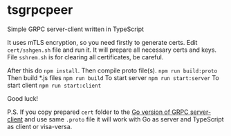 # tsgrpcpeer
Simple GRPC server-client written in TypeScript

It uses mTLS encryption, so you need firstly to generate certs.
Edit `cert/sshgen.sh` file and run it. It will prepare all necessary certs and keys.
File `sshrem.sh` is for clearing all certificates, be careful.

After this do `npm install`.
Then compile proto file(s). `npm run build:proto`
Then build *.js files `npm run build`
To start server `npm run start:server`
To start client `npm run start:client`

Good luck!

P.S. If you copy prepared `cert` folder to the [Go version of GRPC server-client](https://github.com/dioxine/gogrpcpeer) and use same `.proto` file
it will work with Go as server and TypeScript as client or visa-versa.
